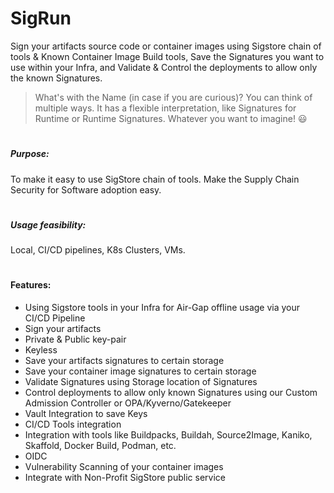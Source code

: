 # SigRun
Sign your artifacts source code or container images using Sigstore chain of tools & Known Container Image Build tools, Save the Signatures you want to use within your Infra, and Validate &amp; Control the deployments to allow only the known Signatures.
> What's with the Name (in case if you are curious)?
> You can think of multiple ways. It has a flexible interpretation, like Signatures for Runtime or Runtime Signatures. Whatever you want to imagine! :smiley: 
#
##### Purpose:
To make it easy to use SigStore chain of tools. Make the Supply Chain Security for Software adoption easy. 
#
##### Usage feasibility:
Local, CI/CD pipelines, K8s Clusters, VMs. 
#
#### Features:
- Using Sigstore tools in your Infra for Air-Gap offline usage via your CI/CD Pipeline
- Sign your artifacts
- Private & Public key-pair
- Keyless
- Save your artifacts signatures to certain storage
- Save your container image signatures to certain storage
- Validate Signatures using Storage location of Signatures
- Control deployments to allow only known Signatures using our Custom Admission Controller or OPA/Kyverno/Gatekeeper
- Vault Integration to save Keys
- CI/CD Tools integration
- Integration with tools like Buildpacks, Buildah, Source2Image, Kaniko, Skaffold, Docker Build, Podman, etc. 
- OIDC
- Vulnerability Scanning of your container images
- Integrate with Non-Profit SigStore public service


#
